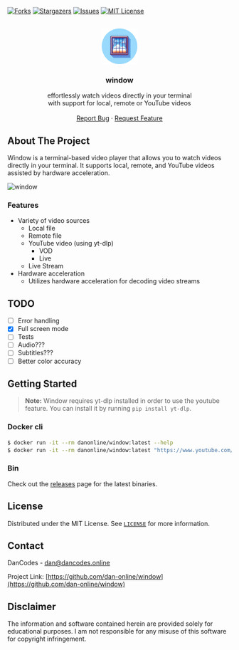 [![Forks][forks-shield]][forks-url]
[![Stargazers][stars-shield]][stars-url]
[![Issues][issues-shield]][issues-url]
[![MIT License][license-shield]][license-url]

<br />
<div align="center">
  <a href="https://github.com/dan-online/window">
    <img src="assets/window-logo-round.webp" alt="Logo" width="80" height="80">
  </a>

<h3 align="center">window</h3>
  <p align="center">
    effortlessly watch videos directly in your terminal</br> with support for local, remote or YouTube videos
    <br />
    <br />
    <a href="https://github.com/dan-online/window/issues">Report Bug</a>
    ·
    <a href="https://github.com/dan-online/window/issues">Request Feature</a>
  </p>
</div>

## About The Project

Window is a terminal-based video player that allows you to watch videos directly in your terminal. It supports local, remote, and YouTube videos assisted by hardware acceleration.

![window](assets/demo.gif)

### Features

- Variety of video sources
    - Local file
    - Remote file
    - YouTube video (using yt-dlp)
      - VOD
      - Live
    - Live Stream
- Hardware acceleration
    - Utilizes hardware acceleration for decoding video streams

## TODO

- [ ] Error handling
- [x] Full screen mode
- [ ] Tests
- [ ] Audio???
- [ ] Subtitles???
- [ ] Better color accuracy

## Getting Started

> **Note:** Window requires yt-dlp installed in order to use the youtube feature. You can install it by running `pip install yt-dlp`.

### Docker cli

```bash
$ docker run -it --rm danonline/window:latest --help
$ docker run -it --rm danonline/window:latest "https://www.youtube.com/watch?v=dQw4w9WgXcQ"
```

### Bin

Check out the [releases](https://github.com/dan-online/window/releases) page for the latest binaries.

## License

Distributed under the MIT License. See [`LICENSE`](https://dancodes.mit-license.org) for more information.

## Contact

DanCodes - <dan@dancodes.online>

Project Link: [https://github.com/dan-online/window](https://github.com/dan-online/window)

## Disclaimer

The information and software contained herein are provided solely for educational purposes. I am not responsible for any misuse of this software for copyright infringement.

[contributors-shield]: https://img.shields.io/github/contributors/dan-online/window.svg?style=for-the-badge
[contributors-url]: https://github.com/dan-online/window/graphs/contributors
[forks-shield]: https://img.shields.io/github/forks/dan-online/window.svg?style=for-the-badge
[forks-url]: https://github.com/dan-online/window/network/members
[stars-shield]: https://img.shields.io/github/stars/dan-online/window.svg?style=for-the-badge
[stars-url]: https://github.com/dan-online/window/stargazers
[issues-shield]: https://img.shields.io/github/issues/dan-online/window.svg?style=for-the-badge
[issues-url]: https://github.com/dan-online/window/issues
[license-shield]: https://img.shields.io/github/license/dan-online/window.svg?style=for-the-badge
[license-url]: https://github.com/dan-online/window/blob/master/LICENSE.txt
